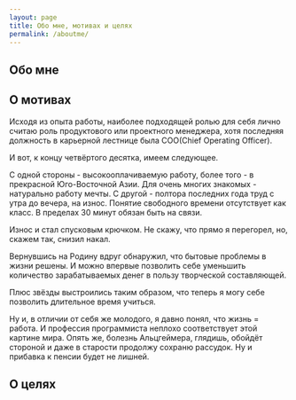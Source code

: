 ```yaml
---
layout: page
title: Обо мне, мотивах и целях
permalink: /aboutme/
---
```

## Обо мне

## О мотивах
Исходя из опыта работы, наиболее подходящей ролью для себя лично считаю роль продуктового или проектного менеджера, хотя последняя должность в карьерной лестнице была COO(Chief Operating Officer).

И вот, к концу четвёртого десятка, имеем следующее.

С одной стороны - высокооплачиваемую работу, более того - в прекрасной Юго-Восточной Азии.
Для очень многих знакомых - натурально работу мечты. С другой - полтора последних года труд с утра до вечера, на износ. Понятие свободного времени отсутствует как класс. В пределах 30 минут обязан быть на связи.

Износ и стал спусковым крючком.
Не скажу, что прямо я перегорел, но, скажем так, снизил накал.

Вернувшись на Родину вдруг обнаружил, что бытовые проблемы в жизни решены. И можно впервые позволить себе уменьшить количество зарабатываемых денег в пользу творческой составляющей.

Плюс звёзды выстроились таким образом, что теперь я могу себе позволить длительное время учиться.

Ну и, в отличии от себя же молодого, я давно понял, что жизнь = работа. И профессия программиста неплохо соответствует этой картине мира. Опять же, болезнь Альцгеймера, глядишь, обойдёт стороной и даже в старости продолжу сохраню рассудок. Ну и прибавка к пенсии будет не лишней.

## О целях
